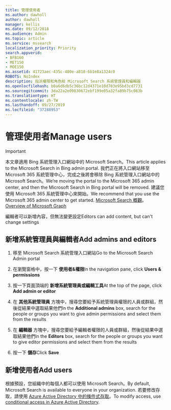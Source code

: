 ```yaml
---
title: 管理使用者
ms.author: dawholl
author: dawholl
manager: kellis
ms.date: 09/12/2018
ms.audience: Admin
ms.topic: article
ms.service: mssearch
localization_priority: Priority
search.appverid:
- BFB160
- MET150
- MOE150
ms.assetid: 41723aec-435c-400e-a818-6b1e8a1324c0
ROBOTS: NoIndex
description: 指派權限和角色給 Microsoft Search 系統管理員和編輯器
ms.openlocfilehash: b0a6d6db5c36bc12d4371e10d703e95bd3cd7731
ms.sourcegitcommit: 3da22a2e09830672ebf199e05a32fa89b75c083b
ms.translationtype: HT
ms.contentlocale: zh-TW
ms.lasthandoff: 09/27/2019
ms.locfileid: "37288953"
---
```

# <a name="manage-users"></a><span data-ttu-id="5fd2c-103">管理使用者</span><span class="sxs-lookup"><span data-stu-id="5fd2c-103">Manage users</span></span>

> [!IMPORTANT]
> <span data-ttu-id="5fd2c-104">本文章適用 Bing 系統管理入口網站中的 Microsoft Search。</span><span class="sxs-lookup"><span data-stu-id="5fd2c-104">This article applies to the Microsoft Search in Bing admin portal.</span></span> <span data-ttu-id="5fd2c-105">我們正在將入口網站移至 Microsoft 365 系統管理中心，完成之後將會移除 Bing 系統管理入口網站中的 Microsoft Search。</span><span class="sxs-lookup"><span data-stu-id="5fd2c-105">We’re moving the portal to the Microsoft 365 admin center, and then the Microsoft Search in Bing portal will be removed.</span></span> <span data-ttu-id="5fd2c-106">建議您使用 Microsoft 365 系統管理中心來開始。</span><span class="sxs-lookup"><span data-stu-id="5fd2c-106">We recommend that you use the Microsoft 365 admin center to get started.</span></span> <span data-ttu-id="5fd2c-107">[Microsoft Search 概觀](overview-microsoft-search.md)。</span><span class="sxs-lookup"><span data-stu-id="5fd2c-107">[Overview of Microsoft Graph](overview-microsoft-search.md)</span></span>
    
<span data-ttu-id="5fd2c-108">編輯者可以新增內容，但無法變更設定</span><span class="sxs-lookup"><span data-stu-id="5fd2c-108">Editors can add content, but can't change settings</span></span>
  
## <a name="add-admins-and-editors"></a><span data-ttu-id="5fd2c-109">新增系統管理員與編輯者</span><span class="sxs-lookup"><span data-stu-id="5fd2c-109">Add admins and editors</span></span>

1. <span data-ttu-id="5fd2c-110">移至 Microsoft Search 系統管理入口網站</span><span class="sxs-lookup"><span data-stu-id="5fd2c-110">Go to the Microsoft Search Admin portal</span></span>
    
2. <span data-ttu-id="5fd2c-111">在瀏覽窗格中，按一下 **使用者&amp;權限**</span><span class="sxs-lookup"><span data-stu-id="5fd2c-111">In the navigation pane, click **Users &amp; permissions**</span></span>
    
3. <span data-ttu-id="5fd2c-112">按一下頁面頂端的 **新增系統管理員或編輯工具**</span><span class="sxs-lookup"><span data-stu-id="5fd2c-112">At the top of the page, click **Add admin or editor**</span></span>
    
4. <span data-ttu-id="5fd2c-113">在 **其他系統管理員** 方塊中，搜尋您要給予系統管理員權限的人員或群組，然後從結果中選取結果他們</span><span class="sxs-lookup"><span data-stu-id="5fd2c-113">In the **Additional admins** box, search for the people or groups you want to give admin permissions and select them from the results</span></span> 
    
5. <span data-ttu-id="5fd2c-114">在 **編輯器** 方塊中，搜尋您要給予編輯者權限的人員或群組，然後從結果中選取結果他們</span><span class="sxs-lookup"><span data-stu-id="5fd2c-114">In the **Editors** box, search for the people or groups you want to give editor permissions and select them from the results</span></span> 
    
6. <span data-ttu-id="5fd2c-115">按一下 **儲存**</span><span class="sxs-lookup"><span data-stu-id="5fd2c-115">Click **Save**</span></span>
    
## <a name="add-users"></a><span data-ttu-id="5fd2c-116">新增使用者</span><span class="sxs-lookup"><span data-stu-id="5fd2c-116">Add users</span></span>

<span data-ttu-id="5fd2c-117">根據預設，您組織中的每個人都可以使用 Microsoft Search。</span><span class="sxs-lookup"><span data-stu-id="5fd2c-117">By default, Microsoft Search is available to everyone in your organization.</span></span> <span data-ttu-id="5fd2c-118">若要修改存取，請使用 [Azure Active Directory 中的條件式存取](https://docs.microsoft.com/azure/active-directory/conditional-access/overview)。</span><span class="sxs-lookup"><span data-stu-id="5fd2c-118">To modify access, use [conditional access in Azure Active Directory](https://docs.microsoft.com/azure/active-directory/conditional-access/overview).</span></span>